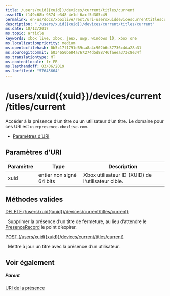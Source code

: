 ```yaml
---
title: /users/xuid({xuid})/devices/current/titles/current
assetID: f149c68b-9874-e348-4e1d-6acf5d305c49
permalink: en-us/docs/xboxlive/rest/uri-usersxuiddevicescurrenttitlescurrent.html
description: " /users/xuid({xuid})/devices/current/titles/current"
ms.date: 10/12/2017
ms.topic: article
keywords: xbox live, xbox, jeux, uwp, windows 10, xbox one
ms.localizationpriority: medium
ms.openlocfilehash: 0b5c17f1791d69ca8a4c902b6c37736c4da28a31
ms.sourcegitcommit: b034650b684a767274d5d88746faeea373c8e34f
ms.translationtype: MT
ms.contentlocale: fr-FR
ms.lasthandoff: 03/06/2019
ms.locfileid: "57645664"
---
```

# <a name="usersxuidxuiddevicescurrenttitlescurrent"></a>/users/xuid({xuid})/devices/current/titles/current
Accéder à la présence d’un titre ou un utilisateur d’un titre. Le domaine pour ces URI est `userpresence.xboxlive.com`.
 
  * [Paramètres d’URI](#ID4EV)
 
<a id="ID4EV"></a>

 
## <a name="uri-parameters"></a>Paramètres d’URI
 
| Paramètre| Type| Description| 
| --- | --- | --- | 
| xuid| entier non signé 64 bits| Xbox utilisateur ID (XUID) de l’utilisateur cible.| 
  
<a id="ID4EUB"></a>

 
## <a name="valid-methods"></a>Méthodes valides

[DELETE (/users/xuid({xuid})/devices/current/titles/current)](uri-usersxuiddevicescurrenttitlescurrentdelete.md)

&nbsp;&nbsp;Supprimer la présence d’un titre de fermeture, au lieu d’attendre le [PresenceRecord](../../json/json-presencerecord.md) le point d’expirer.

[POST (/users/xuid({xuid})/devices/current/titles/current)](uri-usersxuiddevicescurrenttitlescurrentpost.md)

&nbsp;&nbsp;Mettre à jour un titre avec la présence d’un utilisateur.
 
<a id="ID4EBC"></a>

 
## <a name="see-also"></a>Voir également
 
<a id="ID4EDC"></a>

 
##### <a name="parent"></a>Parent 

[URI de la présence](atoc-reference-presence.md)

   